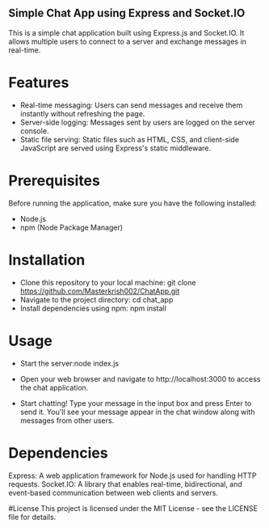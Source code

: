 ## Simple Chat App using Express and Socket.IO
This is a simple chat application built using Express.js and Socket.IO. It allows multiple users to connect to a server and exchange messages in real-time.

# Features
- Real-time messaging: Users can send messages and receive them instantly without refreshing the page.
- Server-side logging: Messages sent by users are logged on the server console.
- Static file serving: Static files such as HTML, CSS, and client-side JavaScript are served using Express's static middleware.

# Prerequisites
Before running the application, make sure you have the following installed:

- Node.js
- npm (Node Package Manager)

# Installation
- Clone this repository to your local machine: git clone https://github.com/Masterkrish002/ChatApp.git
- Navigate to the project directory: cd chat_app
- Install dependencies using npm: npm install

# Usage
- Start the server:node index.js

- Open your web browser and navigate to http://localhost:3000 to access the chat application.

- Start chatting! Type your message in the input box and press Enter to send it. You'll see your message appear in the chat window along with messages from other users.

# Dependencies
Express: A web application framework for Node.js used for handling HTTP requests.
Socket.IO: A library that enables real-time, bidirectional, and event-based communication between web clients and servers.

#License
This project is licensed under the MIT License - see the LICENSE file for details.

